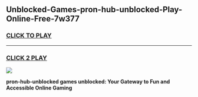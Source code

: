 
## Unblocked-Games-pron-hub-unblocked-Play-Online-Free-7w377
<h3>
<a href="https://premium76.site?title=pron-hub-unblocked&ref=26A">CLICK TO PLAY</a></h3>
<hr>

<h3>
<a href="https://premium76.site?title=pron-hub-unblocked&ref=26A">CLICK 2 PLAY</a>
  
</h3>

<a href="https://premium76.site?title=pron-hub-unblocked&ref=26A"><img src="https://clearcache.store/games.png"></a>


**pron-hub-unblocked games unblocked: Your Gateway to Fun and Accessible Online Gaming**
